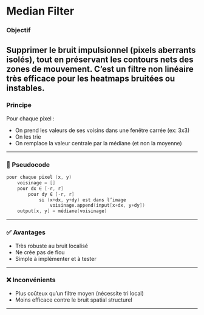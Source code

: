 # Median Filter
### Objectif
Supprimer le bruit impulsionnel (pixels aberrants isolés), tout en **préservant les contours nets** des zones de mouvement.
C’est un filtre non linéaire très efficace pour les heatmaps bruitées ou instables.
---
### Principe
Pour chaque pixel :
- On prend les valeurs de ses voisins dans une fenêtre carrée (ex: 3x3)
- On les trie
- On remplace la valeur centrale par la médiane (et non la moyenne)
---
### 🔁 Pseudocode
```C++
pour chaque pixel (x, y)
    voisinage = []
    pour dx ∈ [-r, r]
        pour dy ∈ [-r, r]
            si (x+dx, y+dy) est dans l’image
                voisinage.append(input[x+dx, y+dy])
    output[x, y] = médiane(voisinage)
```
---
### ✅ Avantages
- Très robuste au bruit localisé
- Ne crée pas de flou
- Simple à implémenter et à tester
---
### ❌ Inconvénients
- Plus coûteux qu’un filtre moyen (nécessite tri local)
- Moins efficace contre le bruit spatial structurel
---